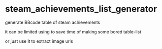 # steam_achievements_list_generator

generate BBcode table of steam achievements

it can be limited using to save time of making some bored table-list

or just use it to extract image urls
